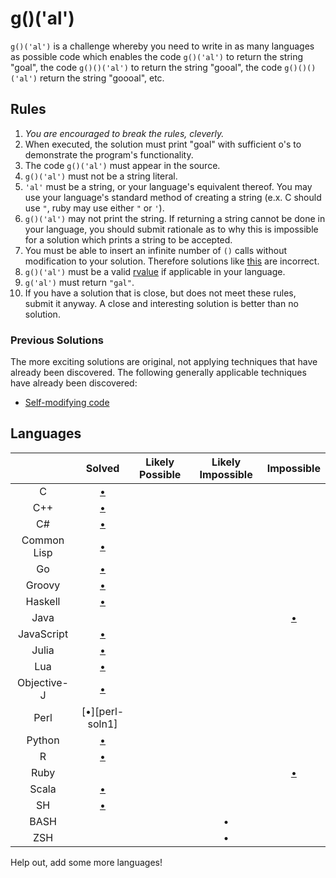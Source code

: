 # g()('al')

`g()('al')` is a challenge whereby you need to write in as many languages as
possible code which enables the code `g()('al')` to return the string "goal",
the code `g()()('al')` to return the string "gooal", the code `g()()()('al')`
return the string "goooal", etc.

## Rules
1.   *You are encouraged to break the rules, cleverly.*
2.   When executed, the solution must print "goal" with sufficient o's to
     demonstrate the program's functionality.
11.  The code `g()('al')` must appear in the source.
  1.   `g()('al')` must not be a string literal.
  2.   `'al'` must be a string, or your language's equivalent thereof. You may
       use your language's standard method of creating a string (e.x. C should
       use `"`, ruby may use either `"` or `'`).
7.   `g()('al')` may not print the string. If returning a string cannot be done
     in your language, you should submit rationale as to why this is impossible
     for a solution which prints a string to be accepted.
642. You must be able to insert an infinite number of `()` calls without
     modification to your solution. Therefore solutions like
     [this][c-inc-soln3] are incorrect.
9.  `g()('al')` must be a valid [rvalue] if applicable in your language.
14. `g('al')` must return `"gal"`.
12.  If you have a solution that is close, but does not meet these rules,
     submit it anyway. A close and interesting solution is better than no
     solution.

### Previous Solutions
The more exciting solutions are original, not applying techniques that have
already been discovered. The following generally applicable techniques have
already been discovered:

 * [Self-modifying code][c-inc-soln1]

## Languages

|               | Solved                | Likely Possible | Likely Impossible | Impossible              |
|:-------------:|:---------------------:|:---------------:|:-----------------:|:-----------------------:|
| C             | [&bull;][c-soln1]     |                 |                   |                         |
| C++           | [&bull;][c++-soln1]   |                 |                   |                         |
| C#            | [&bull;][cs-soln2]    |                 |                   |                         |
| Common Lisp   | [&bull;][clisp-soln1] |                 |                   |                         |
| Go            | [&bull;][go-soln]     |                 |                   |                         |
| Groovy        | [&bull;][grvy-soln1]  |                 |                   |                         |
| Haskell       | [&bull;][hs-soln1]    |                 |                   |                         |
| Java          |                       |                 |                   | [&bull;][java-nonsoln1] |
| JavaScript    | [&bull;][js-soln2]    |                 |                   |                         |
| Julia         | [&bull;][jl-soln1]    |                 |                   |                         |
| Lua           | [&bull;][lua-soln1]   |                 |                   |                         |
| Objective-J   | [&bull;][objj-soln1]  |                 |                   |                         |
| Perl          | [&bull;][perl-soln1]  |                 |                   |                         |
| Python        | [&bull;][py-soln1]    |                 |                   |                         |
| R             | [&bull;][r-soln1]     |                 |                   |                         |
| Ruby          |                       |                 |                   | [&bull;][rb-nonsoln1]   |
| Scala         | [&bull;][scala-soln1] |                 |                   |                         |
| SH            | [&bull;][sh-soln1]    |                 |                   |                         |
| BASH          |                       |                 | &bull;            |                         |
| ZSH           |                       |                 | &bull;            |                         |

Help out, add some more languages!

[c-soln1]: https://github.com/eatnumber1/goal/tree/master/solutions/complete/c/soln1
[c-inc-soln1]: https://github.com/eatnumber1/goal/tree/master/solutions/incomplete/c/soln1
[c-inc-soln3]: https://github.com/eatnumber1/goal/tree/master/solutions/incomplete/c/soln3
[c++-soln1]: https://github.com/eatnumber1/goal/tree/master/solutions/complete/c++/soln1
[clisp-soln1]: https://github.com/eatnumber1/goal/tree/master/solutions/complete/common-lisp/soln1
[clj-soln1]: https://github.com/eatnumber1/goal/tree/master/solutions/complete/clojure/soln1
[cs-soln2]: https://github.com/eatnumber1/goal/tree/master/solutions/complete/c#/soln2
[go-soln]: https://github.com/eatnumber1/goal/tree/master/solutions/complete/go/soln1
[grvy-soln1]: https://github.com/eatnumber1/goal/tree/master/solutions/complete/groovy/soln1
[hs-soln1]: https://github.com/eatnumber1/goal/tree/master/solutions/complete/haskell/soln1
[js-soln2]: https://github.com/eatnumber1/goal/tree/master/solutions/complete/javascript/soln2
[lua-soln1]: https://github.com/eatnumber1/goal/tree/master/solutions/complete/lua/soln1
[objj-soln1]: https://github.com/eatnumber1/goal/tree/master/solutions/complete/objective-j
[py-soln1]: https://github.com/eatnumber1/goal/tree/master/solutions/complete/python/soln1
[r-soln1]: https://github.com/eatnumber1/goal/tree/master/solutions/complete/r/soln1
[rb-nonsoln1]: https://github.com/eatnumber1/goal/tree/master/non-solutions/ruby/nonsoln1
[java-nonsoln1]: https://github.com/eatnumber1/goal/tree/master/non-solutions/java/nonsoln1
[scala-soln1]: https://github.com/eatnumber1/goal/tree/master/solutions/complete/scala/soln1
[sh-soln1]: https://github.com/eatnumber1/goal/tree/master/solutions/complete/sh/soln1
[jl-soln1]: https://github.com/eatnumber1/goal/tree/master/solutions/complete/julia/soln1

[rvalue]: http://en.wikipedia.org/wiki/Value_(computer_science)#lrvalue
